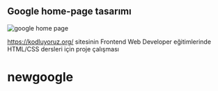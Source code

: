 
## Google home-page  tasarımı

![google home page](https://github.com/ncanakyurek/newgoogle/assets/72356728/d645b045-9879-47c4-bc0f-101405a3ef64)


https://kodluyoruz.org/ sitesinin  Frontend Web Developer eğitimlerinde  HTML/CSS dersleri için proje çalışması 


# newgoogle
